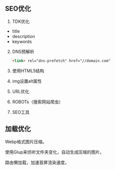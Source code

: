## SEO优化

1. TDK优化

- title
- description
- keywords

2. DNS预解析

   ``````html
   <link> rel="dns-prefetch" href="//domain.com"
   ``````

   

3. 使用HTML5结构

4. img设置alt属性

5. URL优化

6. ROBOTs（搜索网站爬虫）

7. SEO工具

## 加载优化

Webp格式图片压缩。

使用Glup来侦听文件夹变化，自动生成压缩的图片。

路由懒加载，加速首屏渲染速度。

